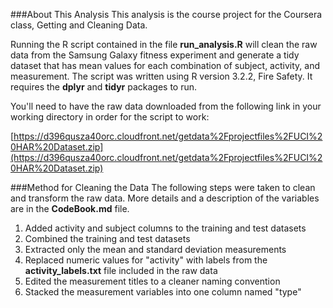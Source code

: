 ###About This Analysis
This analysis is the course project for the Coursera class, Getting and Cleaning
Data.

Running the R script contained in the file **run_analysis.R** will clean the raw
data from the Samsung Galaxy fitness experiment and generate a tidy dataset
that has mean values for each combination of subject, activity, and
measurement. The script was written using R version 3.2.2, Fire Safety. It
requires the **dplyr** and **tidyr** packages to run.

You'll need to have the raw data downloaded from the following link in your 
working directory in order for the script to work:

[https://d396qusza40orc.cloudfront.net/getdata%2Fprojectfiles%2FUCI%20HAR%20Dataset.zip](https://d396qusza40orc.cloudfront.net/getdata%2Fprojectfiles%2FUCI%20HAR%20Dataset.zip)

###Method for Cleaning the Data
The following steps were taken to clean and transform the raw data. More
details and a description of the variables are in the **CodeBook.md** file.

1. Added activity and subject columns to the training and test datasets
2. Combined the training and test datasets
3. Extracted only the mean and standard deviation measurements
4. Replaced numeric values for "activity" with labels from the 
**activity_labels.txt** file included in the raw data
5. Edited the measurement titles to a cleaner naming convention
6. Stacked the measurement variables into one column named "type"